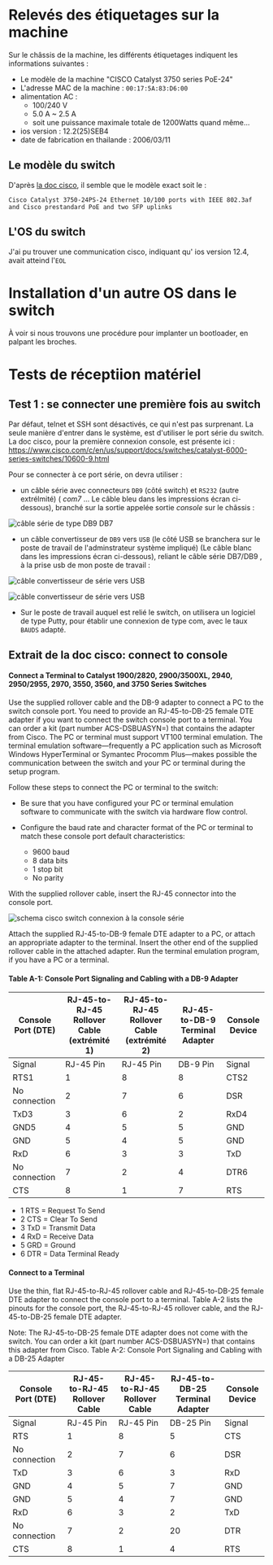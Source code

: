 
# Relevés des étiquetages sur la machine

Sur le châssis de la machine, les différents étiquetages indiquent les informations suivantes : 

* Le modèle de la machine "CISCO Catalyst 3750 series PoE-24"
* L'adresse MAC de la machine   : `00:17:5A:83:D6:00`
* alimentation AC : 
  * 100/240 V
  * 5.0 A ~ 2.5 A
  * soit une puissance maximale totale de 1200Watts quand même... 
* ios version : 12.2(25)SEB4
* date de fabrication en thailande : 2006/03/11



## Le modèle du switch

D'après [la doc cisco](https://www.cisco.com/c/en/us/products/collateral/switches/catalyst-3750-series-switches/product_data_sheet0900aecd80371991.html), il semble que le modèle exact soit  le :

`Cisco Catalyst 3750-24PS-24 Ethernet 10/100 ports with IEEE 802.3af and Cisco prestandard PoE and two SFP uplinks`


## L'OS du switch

J'ai pu trouver une communication cisco, indiquant qu' ios version 12.4, avait atteind l'`EOL`

# Installation d'un autre OS dans le switch

À voir si nous trouvons une procédure pour implanter un bootloader, en palpant les broches.

# Tests de réceptiion matériel

## Test 1 : se connecter une première fois au switch

Par défaut, telnet et SSH sont désactivés, ce qui n'est pas surprenant. La seule manière d'entrer dans le système, est d'utiliser le port série du switch. La doc cisco, pour la première connexion console, est présente ici : 
https://www.cisco.com/c/en/us/support/docs/switches/catalyst-6000-series-switches/10600-9.html


Pour se connecter à ce port série, on devra utiliser :

* un câble série avec connecteurs `DB9` (côté switch) et `RS232` (autre extrélmité) ( *com7* ... Le câble bleu dans les impressions écran ci-dessous), branché sur la sortie appelée sortie *console* sur le châssis : 

![câble série de type DB9 DB7](https://github.com/Jean-Baptiste-Lasselle/infra-kytes-underlay/raw/master/switchs/cisco-catalyst-3750-24-poe/images/cables-necessaires-cisco-switch-1-console-port-serie-db7-db9.png)

* un câble convertisseur de `DB9` vers `USB` (le côté USB se branchera sur le poste de travail de l'adminstrateur système impliqué) (Le câble blanc dans les impressions écran ci-dessous), reliant le câble série DB7/DB9 , à la prise usb de mon poste de travail :

![câble convertisseur de série vers USB](https://github.com/Jean-Baptiste-Lasselle/infra-kytes-underlay/raw/master/switchs/cisco-catalyst-3750-24-poe/images/cables-necessaires-cisco-switch-2-usb-to-serial.png)

![câble convertisseur de série vers USB](https://github.com/Jean-Baptiste-Lasselle/infra-kytes-underlay/raw/master/switchs/cisco-catalyst-3750-24-poe/images/cables-necessaires-cisco-switch-3-usb-to-serial.png)

* Sur le poste de travail auquel est relié le switch, on utilisera un logiciel de type Putty, pour établir une connexion de type com, avec le taux `BAUDS` adapté.



## Extrait de la doc cisco: connect to console

#### Connect a Terminal to Catalyst 1900/2820, 2900/3500XL, 2940, 2950/2955, 2970, 3550, 3560, and 3750 Series Switches

Use the supplied rollover cable and the DB-9 adapter to connect a PC to the switch console port. You need to provide an
RJ-45-to-DB-25 female DTE adapter if you want to connect the switch console port to a terminal. 
You can order a kit (part number ACS-DSBUASYN=) that contains the adapter from Cisco. The PC or terminal must
support VT100 terminal emulation. The terminal emulation software—frequently a PC application such as
Microsoft Windows HyperTerminal or Symantec Procomm Plus—makes possible the communication between the
switch and your PC or terminal during the setup program.

Follow these steps to connect the PC or terminal to the switch:

* Be sure that you have configured your PC or terminal emulation software to communicate with the switch via hardware flow control.

* Configure the baud rate and character format of the PC or terminal to match these console port default characteristics:

  * 9600 baud
  * 8 data bits
  * 1 stop bit
  * No parity
  
With the supplied rollover cable, insert the RJ-45 connector into the console port.

![schema cisco switch connexion à la console série](https://github.com/Jean-Baptiste-Lasselle/infra-kytes-underlay/raw/master/schema-connect-to-console-cisco-3750-24ports-poe.gif)

Attach the supplied RJ-45-to-DB-9 female DTE adapter to a PC, or attach an appropriate adapter to the terminal.
Insert the other end of the supplied rollover cable in the attached adapter.
Run the terminal emulation program, if you have a PC or a terminal.

#### Table A-1: Console Port Signaling and Cabling with a DB-9 Adapter

| Console Port (DTE) | RJ-45-to-RJ-45 Rollover Cable (extrémité 1) | RJ-45-to-RJ-45 Rollover Cable (extrémité 2) | 	RJ-45-to-DB-9 Terminal Adapter | Console Device |
| ------------------ | ------------------------------------------- | ------------------------------------------- | ---------------- | -------------- |
| Signal | RJ-45 Pin | RJ-45 Pin | DB-9 Pin | Signal |
| RTS1 | 1 | 8 | 8 | CTS2 |
| No connection | 2 | 7 | 6 | DSR |
| TxD3 | 3 | 6 | 2 | RxD4 |
| GND5 | 4 | 5 | 5 | GND |
| GND | 5 | 4 | 5 | GND |
| RxD | 6 | 3 | 3 | TxD |
| No connection | 7 | 2 | 4 | DTR6 |
| CTS | 8 | 1 | 7 | RTS |

* 1 RTS = Request To Send
* 2 CTS = Clear To Send
* 3 TxD = Transmit Data
* 4 RxD = Receive Data
* 5 GRD = Ground
* 6 DTR = Data Terminal Ready

#### Connect to a Terminal

Use the thin, flat RJ-45-to-RJ-45 rollover cable and RJ-45-to-DB-25 female DTE adapter to connect the console port to a terminal. Table A-2 lists the pinouts for the console port, the RJ-45-to-RJ-45 rollover cable, and the RJ-45-to-DB-25 female DTE adapter.

Note: The RJ-45-to-DB-25 female DTE adapter does not come with the switch. You can order a kit (part number ACS-DSBUASYN=) that contains this adapter from Cisco.
Table A-2: Console Port Signaling and Cabling with a DB-25 Adapter

| Console Port (DTE) | RJ-45-to-RJ-45 Rollover Cable | RJ-45-to-RJ-45 Rollover Cable | RJ-45-to-DB-25 Terminal Adapter | Console Device |
| ------------------ | ------------- | ------------- | ------------------------------- | -------------- |
| Signal | RJ-45 Pin | RJ-45 Pin | DB-25 Pin | Signal |
| RTS | 1 | 8 | 5 | CTS |
| No connection | 2 | 7 | 6 | DSR |
| TxD | 3 | 6 | 3 | RxD |
| GND | 4 | 5 | 7 | GND |
| GND | 5 | 4 | 7 | GND |
| RxD | 6 | 3 | 2 | TxD |
| No connection | 7 | 2 | 20 | DTR |
| CTS | 8 | 1 | 4 | RTS |
